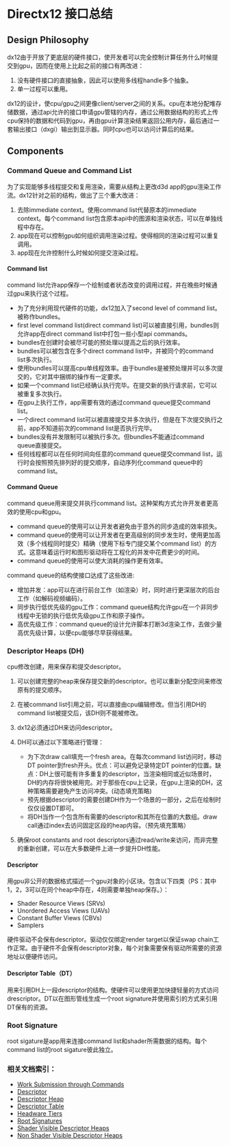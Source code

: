 # Directx12 接口总结

## Design Philosophy

dx12由于开放了更底层的硬件接口，使开发者可以完全控制计算任务什么时候提交到gpu，因而在使用上比起之前的接口有两改进：

1. 没有硬件接口的直接抽象，因此可以使用多线程handle多个抽象。
2. 单一过程可以重用。

dx12的设计，使cpu/gpu之间更像client/server之间的关系。cpu在本地分配堆存储数据，通过api允许的接口申请gpu管辖的内存，通过公用数据结构的形式上传cpu保持的数据和代码到gpu，再由gpu计算渲染结果返回公用内存，最后通过一套输出接口（dxgi）输出到显示器。同时cpu也可以访问计算后的结果。

## Components

### Command Queue and Command List

为了实现能够多线程提交和复用渲染，需要从结构上更改d3d app的gpu渲染工作流。dx12针对之前的结构，做出了三个重大改进：

1. 去除immediate context。使用command list代替原本的immediate context。每个command list包含原本api中的图源和渲染状态，可以在单独线程中存在。
2. app现在可以控制gpu如何组织调用渲染过程。使得相同的渲染过程可以重复调用。
3. app现在允许控制什么时候如何提交渲染过程。

#### Command list

command list允许app保存一个绘制或者状态改变的调用过程，并在晚些时候通过gpu来执行这个过程。

* 为了充分利用现代硬件的功能，dx12加入了second level of command list。被称作bundles。
* first level command list(direct command list)可以被直接引用，bundles则允许app在direct command list中打包一些小型api commands。
* bundles在创建时会被尽可能的预处理以提高之后的执行效率。
* bundles可以被包含在多个direct command list中，并被同个的command list多次执行。
* 使用bundles可以提高cpu单线程效率。由于bundles是被预处理并可以多次提交的，它对其中捆绑的操作有一定要求。
* 如果一个command list已经确认执行完毕。在提交新的执行请求前，它可以被重复多次执行。
* 在gpu上执行工作，app需要有效的通过command queue提交command list。
* 一个direct command list可以被直接提交并多次执行，但是在下次提交执行之前，app不知道前次的command list是否执行完毕。
* bundles没有并发限制可以被执行多次。但bundles不能通过command queue直接提交。
* 任何线程都可以在任何时间向任意的command queue提交command list，运行时会按照预先排列好的提交顺序，自动序列化command queue中的command list。

#### Command Queue

command queue用来提交并执行command list。这种架构方式允许开发者更高效的使用cpu和gpu。

* command queue的使用可以让开发者避免由于意外的同步造成的效率损失。
* command queue的使用可以让开发者在更高级别的同步发生时，使用更加高效（多个线程同时提交）精确（使用下标专门提交某个command list）的方式。这意味着运行时和图形驱动将在工程化的并发中花费更少的时间。
* command queue的使用可以使大消耗的操作更有效率。

command queue的结构使接口达成了这些改进:

* 增加并发：app可以在进行前台工作（如渲染）时，同时进行更深层次的后台工作（如解码视频编码）。
* 同步执行低优先级的gpu工作：command queue结构允许gpu在一个非同步线程中无锁的执行低优先级gpu工作和原子操作。
* 高优先级工作：command queue的设计允许脚本打断3d渲染工作，去做少量高优先级计算，以便cpu能够尽早获得结果。

### Descriptor Heaps (DH)

cpu修改创建，用来保存和提交descriptor。

1. 可以创建完整的heap来保存提交新的descriptor。也可以重新分配空间来修改原有的提交顺序。
2. 在被command list引用之前，可以直接由cpu编辑修改。但当引用DH的command list被提交后，该DH则不能被修改。
3. dx12必须通过DH来访问descriptor。
4. DH可以通过以下策略进行管理：

    * 为下次draw call填充一个fresh area。在每次command list访问时，移动DT pointer到fresh开头。优点：可以避免记录特定DT pointer的位置。缺点：DH上很可能有许多重复的descriptor，当渲染相同或近似场景时，DH的内存将很快被用完。对于那些在cpu上记录，在gpu上渲染的DH，这种策略需要避免产生访问冲突。(动态填充策略)
    * 预先根据descriptor的需要创建DH作为一个场景的一部分，之后在绘制时仅仅设置DT即可。
    * 将DH当作一个包含所有需要的descriptor和其所在位置的大数组。draw call通过index去访问固定区段的heap内容。（预先填充策略）

5. 确保root constants and root descriptors通过read/write来访问，而非完整的重新创建，可以在大多数硬件上进一步提升DH性能。

#### Descriptor

用gpu非公开的数据格式描述一个gpu对象的小区块。包含以下四类（PS：其中1，2，3可以在同个heap中存在，4则需要单独heap保存。）：

* Shader Resource Views (SRVs)
* Unordered Access Views (UAVs)
* Constant Buffer Views (CBVs)
* Samplers

硬件驱动不会保有descriptor。驱动仅仅绑定render target以保证swap chain工作正常。由于硬件不会保有descriptor对象，每个对象需要保有驱动所需要的资源地址以便硬件访问。

#### Descriptor Table（DT）

用来引用DH上一段descriptor的结构。使硬件可以使用更加快捷轻量的方式访问drescriptor。DT以在图形管线生成一个root signature并使用索引的方式来引用DT保有的资源。

### Root Signature

root sigature是app用来连接command list和shader所需数据的结构。每个command list的root sigature彼此独立。

### 相关文档索引：

* [Work Submission through Commands]("https://msdn.microsoft.com/en-us/library/windows/desktop/dn859354(v=vs.85).aspx")
* [Descriptor]("https://msdn.microsoft.com/en-us/library/windows/desktop/dn899109(v=vs.85).aspx")
* [Descriptor Heap]("https://msdn.microsoft.com/en-us/library/windows/desktop/mt709128(v=vs.85).aspx")
* [Descriptor Table]("https://msdn.microsoft.com/en-us/library/windows/desktop/dn899113(v=vs.85).aspx")
* [Headware Tiers]("https://msdn.microsoft.com/en-us/library/windows/desktop/dn899127(v=vs.85).aspx")
* [Root Signatures]("https://msdn.microsoft.com/en-us/library/windows/desktop/dn899208(v=vs.85).aspx")
* [Shader Visible Descriptor Heaps]("https://msdn.microsoft.com/en-us/library/windows/desktop/dn899127(v=vs.85).aspx")
* [Non Shader Visible Descriptor Heaps]("https://msdn.microsoft.com/en-us/library/windows/desktop/dn899127(v=vs.85).aspx")
